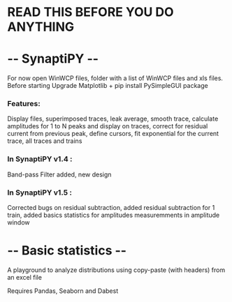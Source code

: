 # READ THIS BEFORE YOU DO ANYTHING
# -- SynaptiPY --
  For now open WinWCP files, folder with a list of WinWCP files and xls files.
Before starting Upgrade Matplotlib + pip install PySimpleGUI package
### Features: 
  Display files, superimposed traces, leak average, smooth trace, calculate amplitudes for 1 to N peaks and display on traces, correct  for  residual current from previous peak, define cursors, fit exponential for the current trace, all traces and trains
### In SynaptiPY v1.4 :
  Band-pass Filter added, new design
### In SynaptiPY v1.5 :
  Corrected bugs on residual subtraction, added residual subtraction for 1 train, added basics statistics for amplitudes measuremments in amplitude window
# -- Basic statistics --
A playground to analyze distributions using copy-paste (with headers) from an excel file
  
Requires Pandas, Seaborn and Dabest

